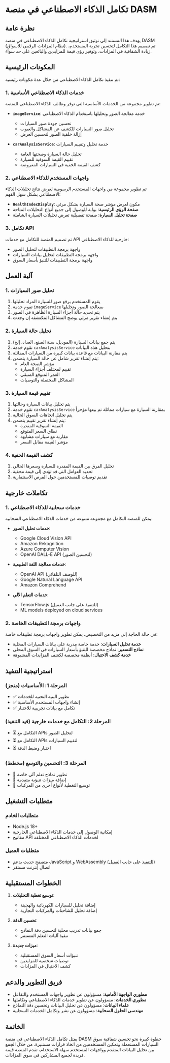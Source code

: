# تكامل الذكاء الاصطناعي في منصة DASM

## نظرة عامة

يهدف هذا المستند إلى توثيق استراتيجية تكامل الذكاء الاصطناعي في منصة DASM (نظام المزادات الرقمي للأسواق). تم تصميم هذا التكامل لتحسين تجربة المستخدم، زيادة الشفافية في المزادات، وتوفير رؤى قيمة للمزايدين والبائعين على حد سواء.

## المكونات الرئيسية

تم تنفيذ تكامل الذكاء الاصطناعي من خلال عدة مكونات رئيسية:

### 1. خدمات الذكاء الاصطناعي الأساسية

تم تطوير مجموعة من الخدمات الأساسية التي توفر وظائف الذكاء الاصطناعي للمنصة:

- **`imageService`**: خدمة معالجة الصور وتحليلها باستخدام الذكاء الاصطناعي
  - تحسين جودة صور السيارات
  - تحليل صور السيارات للكشف عن المشاكل والعيوب
  - إزالة خلفية الصور لتحسين العرض

- **`carAnalysisService`**: خدمة تحليل وتقييم السيارات
  - تحليل حالة السيارة وصحتها العامة
  - تقييم القيمة السوقية للسيارة
  - كشف القيمة الخفية في السيارات المعروضة

### 2. واجهات المستخدم للذكاء الاصطناعي

تم تطوير مجموعة من واجهات المستخدم الرسومية لعرض نتائج تحليلات الذكاء الاصطناعي بشكل سهل الفهم:

- **`HealthIndexDisplay`**: مكون لعرض مؤشر صحة السيارة بشكل مرئي
- **صفحة الرؤى الرئيسية**: بوابة للوصول إلى جميع أنواع التحليلات المتاحة
- **صفحة تحليل السيارة**: صفحة تفصيلية تعرض تحليلات السيارة الشاملة

### 3. تكامل API

تم تصميم المنصة للتكامل مع خدمات API خارجية للذكاء الاصطناعي:

- واجهة برمجة التطبيقات لتحليل الصور
- واجهة برمجة التطبيقات لتحليل بيانات السيارات
- واجهة برمجة التطبيقات للتنبؤ بأسعار السوق

## آلية العمل

### 1. تحليل صور السيارات

1. يقوم المستخدم برفع صور للسيارة المراد تحليلها
2. تقوم خدمة `imageService` بمعالجة الصور وتحليلها
3. يتم تحديد حالة أجزاء السيارة الظاهرة في الصور
4. يتم إنشاء تقرير مرئي يوضح المشاكل المكتشفة إن وجدت

### 2. تحليل حالة السيارة

1. يتم جمع بيانات السيارة (الموديل، سنة الصنع، العداد، إلخ)
2. تقوم خدمة `carAnalysisService` بتحليل هذه البيانات
3. يتم مقارنة البيانات مع قاعدة بيانات كبيرة من السيارات المماثلة
4. يتم إنشاء تقرير شامل عن حالة السيارة يتضمن:
   - مؤشر الصحة العام
   - تقييم لمختلف أجزاء السيارة
   - العمر المتوقع المتبقي
   - المشاكل المحتملة والتوصيات

### 3. تقييم قيمة السيارة

1. يتم تحليل بيانات السيارة وحالتها
2. تقوم خدمة `carAnalysisService` بمقارنة السيارة مع سيارات مماثلة تم بيعها مؤخراً
3. يتم تحليل اتجاهات السوق الحالية
4. يتم إنشاء تقرير تقييم يتضمن:
   - القيمة السوقية المقدرة
   - نطاق السعر المتوقع
   - مقارنة مع سيارات مشابهة
   - مؤشر القيمة مقابل السعر

### 4. كشف القيمة الخفية

1. تحليل الفرق بين القيمة المقدرة للسيارة وسعرها الحالي
2. تحديد العوامل التي قد تؤدي إلى قيمة مخفية
3. تقديم توصيات للمستخدمين حول الفرص الاستثمارية

## تكاملات خارجية

### 1. خدمات سحابية للذكاء الاصطناعي

يمكن للمنصة التكامل مع مجموعة متنوعة من خدمات الذكاء الاصطناعي السحابية:

- **خدمات تحليل الصور**:
  - Google Cloud Vision API
  - Amazon Rekognition
  - Azure Computer Vision
  - OpenAI DALL-E API (لتحسين الصور)

- **خدمات معالجة اللغة الطبيعية**:
  - OpenAI API (للوصف التلقائي)
  - Google Natural Language API
  - Amazon Comprehend

- **خدمات التعلم الآلي**:
  - TensorFlow.js (للتنفيذ على جانب العميل)
  - ML models deployed on cloud services

### 2. واجهات برمجة التطبيقات الخاصة

في حالة الحاجة إلى مزيد من التخصيص، يمكن تطوير واجهات برمجة تطبيقات خاصة:

- **خدمة تحليل السيارات**: خدمة خاصة مدربة على بيانات السيارات المحلية
- **نماذج التسعير**: نماذج مخصصة للتنبؤ بأسعار السيارات في السوق المحلي
- **خدمة كشف الاحتيال**: أنظمة مخصصة لكشف المزايدات المشبوهة

## استراتيجية التنفيذ

### المرحلة 1: الأساسيات (منجز)
- ✅ تطوير البنية التحتية للخدمات
- ✅ إنشاء واجهات المستخدم الأساسية
- ✅ تكامل مع بيانات تجريبية للاختبار

### المرحلة 2: التكامل مع خدمات خارجية (قيد التنفيذ)
- ⏳ التكامل مع APIs لتحليل الصور
- ⏳ التكامل مع APIs لتقييم السيارات
- ⏳ اختبار وضبط الدقة

### المرحلة 3: التحسين والتوسع (مخطط)
- 📅 تطوير نماذج تعلم آلي خاصة
- 📅 إضافة ميزات تنبؤية متقدمة
- 📅 توسيع التغطية لأنواع أخرى من المركبات

## متطلبات التشغيل

### متطلبات الخادم
- Node.js 18+
- إمكانية الوصول إلى خدمات الذكاء الاصطناعي الخارجية
- مفاتيح API لخدمات الذكاء الاصطناعي المختلفة

### متطلبات العميل
- متصفح حديث يدعم JavaScript و WebAssembly (للتنفيذ على جانب العميل)
- اتصال إنترنت مستقر

## الخطوات المستقبلية

1. **توسيع تغطية التحليلات**:
   - إضافة تحليل للسيارات الكهربائية والهجينة
   - إضافة تحليل للشاحنات والمركبات التجارية

2. **تحسين الدقة**:
   - جمع بيانات تدريب محلية لتحسين دقة النماذج
   - تنفيذ آليات التعلم المستمر

3. **ميزات جديدة**:
   - تنبؤات أسعار السوق المستقبلية
   - توصيات شخصية للمزايدين
   - كشف الاحتيال في المزادات

## فريق التطوير والدعم

- **مطوري الواجهة الأمامية**: مسؤولون عن تطوير واجهات المستخدم والتفاعل
- **مطوري الخدمات**: مسؤولون عن تطوير خدمات الذكاء الاصطناعي وتكاملها
- **علماء البيانات**: مسؤولون عن تحليل البيانات وتحسين دقة النماذج
- **مهندسي الحلول السحابية**: مسؤولون عن نشر وتكامل الخدمات السحابية

## الخاتمة

يمثل تكامل الذكاء الاصطناعي في منصة DASM خطوة كبيرة نحو تحسين شفافية سوق السيارات المستعملة وتمكين المستخدمين من اتخاذ قرارات مستنيرة. من خلال الجمع بين تحليل البيانات المتقدم وواجهات المستخدم سهلة الاستخدام، تقدم المنصة قيمة فريدة لجميع المشاركين في سوق المزادات. 